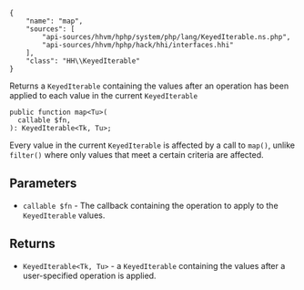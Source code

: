 ``` yamlmeta
{
    "name": "map",
    "sources": [
        "api-sources/hhvm/hphp/system/php/lang/KeyedIterable.ns.php",
        "api-sources/hhvm/hphp/hack/hhi/interfaces.hhi"
    ],
    "class": "HH\\KeyedIterable"
}
```




Returns a ` KeyedIterable ` containing the values after an operation has been
applied to each value in the current `` KeyedIterable ``




``` Hack
public function map<Tu>(
  callable $fn,
): KeyedIterable<Tk, Tu>;
```




Every value in the current ` KeyedIterable ` is affected by a call to
`` map() ``, unlike ``` filter() ``` where only values that meet a certain criteria
are affected.




## Parameters




+ ` callable $fn ` - The callback containing the operation to apply to the
  `` KeyedIterable `` values.




## Returns




* ` KeyedIterable<Tk, Tu> ` - a `` KeyedIterable `` containing the values after a user-specified
  operation is applied.
<!-- HHAPIDOC -->
